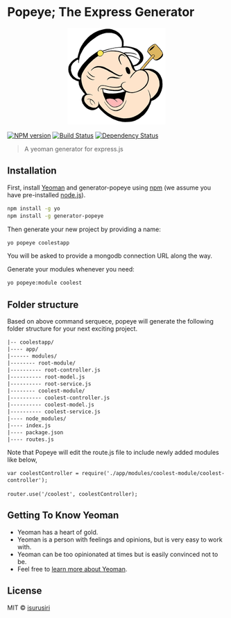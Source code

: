 # Popeye; The Express Generator 

<p align="center">
  <img src="https://github.com/isurusiri/generator-popeye/blob/master/popeye.png">
</p>

[![NPM version][npm-image]][npm-url] [![Build Status][travis-image]][travis-url] [![Dependency Status][daviddm-image]][daviddm-url]

> A yeoman generator for express.js

## Installation

First, install [Yeoman](http://yeoman.io) and generator-popeye using [npm](https://www.npmjs.com/) (we assume you have pre-installed [node.js](https://nodejs.org/)).

```bash
npm install -g yo
npm install -g generator-popeye
```

Then generate your new project by providing a name:

```bash
yo popeye coolestapp
```
You will be asked to provide a mongodb connection URL along the way.

Generate your modules whenever you need:

```bash
yo popeye:module coolest
```

## Folder structure

Based on above command serquece, popeye will generate the following folder structure for your next exciting project.

```
|-- coolestapp/
|---- app/
|------ modules/
|-------- root-module/
|---------- root-controller.js
|---------- root-model.js
|---------- root-service.js
|-------- coolest-module/
|---------- coolest-controller.js
|---------- coolest-model.js
|---------- coolest-service.js
|---- node_modules/
|---- index.js
|---- package.json
|---- routes.js
```
Note that Popeye will edit the route.js file to include newly added modules like below,

```
var coolestController = require('./app/modules/coolest-module/coolest-controller');

router.use('/coolest', coolestController);
```

## Getting To Know Yeoman

 * Yeoman has a heart of gold.
 * Yeoman is a person with feelings and opinions, but is very easy to work with.
 * Yeoman can be too opinionated at times but is easily convinced not to be.
 * Feel free to [learn more about Yeoman](http://yeoman.io/).

## License

MIT © [isurusiri](https://isurusiri.com/)


[npm-image]: https://badge.fury.io/js/generator-popeye.svg
[npm-url]: https://npmjs.org/package/generator-popeye
[travis-image]: https://travis-ci.org/isurusiri/generator-popeye.svg?branch=master
[travis-url]: https://travis-ci.org/isurusiri/generator-popeye
[daviddm-image]: https://david-dm.org/isurusiri/generator-popeye.svg?theme=shields.io
[daviddm-url]: https://david-dm.org/isurusiri/generator-popeye
